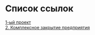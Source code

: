 
# Список ссылок

[1-ый проект](piroZhooo4ek.github.io/1st_proj/ "Тренировка  ")  
[2. Комплексное закрытие предприятия](piroZhooo4ek.github.io/KCP/ "Rомплексное закрытие предприятия")
